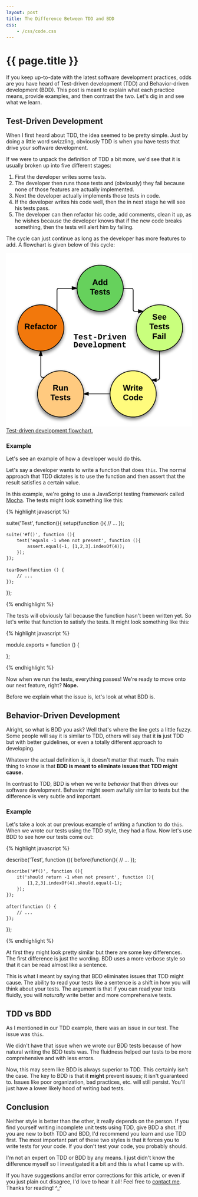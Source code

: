 ```yaml
---
layout: post
title: The Difference Between TDD and BDD
css:
    - /css/code.css
---
```


{{ page.title }}
================

If you keep up-to-date with the latest software development practices, odds are
you have heard of Test-driven development (TDD) and Behavior-driven development
(BDD). This post is meant to explain what each practice means, provide examples,
and then contrast the two. Let's dig in and see what we learn.

## Test-Driven Development

When I first heard about TDD, the idea seemed to be pretty simple. Just by doing
a little word swizzling, obviously TDD is when you have tests that drive your
software development.

If we were to unpack the definition of TDD a bit more, we'd see that it is
usually broken up into five different stages:

1. First the developer writes some tests.
2. The developer then runs those tests and (obviously) they fail because none of
   those features are actually implemented.
3. Next the developer actually implements those tests in code.
4. If the developer writes his code well, then the in next stage he will see his
   tests pass.
5. The developer can then refactor his code, add comments, clean it up, as
   he wishes because the developer knows that if the new code breaks something,
   then the tests will alert him by failing.
    
The cycle can just continue as long as the developer has more features to add. A
flowchart is given below of this cycle:

<div class="gallery one">
    <a href="/img/tdd-vs-bdd/tdd-flowchart.png" title="Test-driven development flowchart.">
        <img src="/img/tdd-vs-bdd/tdd-flowchart.png">
        <span>Test-driven development flowchart.</span>
    </a>
</div>

### Example

Let's see an example of how a developer would do this.

Let's say a developer wants to write a function that does `this`. The normal
approach that TDD dictates is to use the function and then assert that the
result satisfies a certain value.

In this example, we're going to use a JavaScript testing framework called
[Mocha](http://visionmedia.github.io/mocha/). The tests might look something
like this:

{% highlight javascript %}

suite('Test', function(){
    setup(function (){
        // ...
    });

    suite('#f()', function (){
        test('equals -1 when not present', function (){
            assert.equal(-1, [1,2,3].indexOf(4));
        });
    });

    tearDown(function () {
        // ...
    });
});

{% endhighlight %}

The tests will obviously fail because the function hasn't been written yet. So
let's write that function to satisfy the tests. It might look something like
this:

{% highlight javascript %}

module.exports = function () {
    
};

{% endhighlight %}

Now when we run the tests, everything passes! We're ready to move onto our next
feature, right? **Nope.**

Before we explain what the issue is, let's look at what BDD is.

## Behavior-Driven Development

Alright, so what is BDD you ask? Well that's where the line gets a little fuzzy.
Some people will say it is similar to TDD, others will say that it **is** just
TDD but with better guidelines, or even a totally different approach to
developing.

Whatever the actual definition is, it doesn't matter that much. The main thing
to know is that **BDD is meant to eliminate issues that TDD might cause.**

In contrast to TDD, BDD is when we write *behavior* that then drives our
software development. Behavior might seem awfully similar to tests but the
difference is very subtle and important.

### Example

Let's take a look at our previous example of writing a function to do
`this`. When we wrote our tests using the TDD style, they had a flaw. Now let's
use BDD to see how our tests come out:

{% highlight javascript %}

describe('Test', function (){
    before(function(){
        // ...
    });

    describe('#f()', function (){
        it('should return -1 when not present', function (){
            [1,2,3].indexOf(4).should.equal(-1);
        });
    });

    after(function () {
        // ...
    });
});

{% endhighlight %}

At first they might look pretty similar but there are some key differences. The
first difference is just the wording. BDD uses a more verbose style so that it
can be read almost like a sentence.

This is what I meant by saying that BDD eliminates issues that TDD might cause.
The ability to read your tests like a sentence is a shift in how you will think
about your tests. The argument is that if you can read your tests fluidly, you
will *naturally* write better and more comprehensive tests.

## TDD vs BDD

As I mentioned in our TDD example, there was an issue in our test. The issue was
`this`.

We didn't have that issue when we wrote our BDD tests because of how natural
writing the BDD tests was. The fluidness helped our tests to be more
comprehensive and with less errors.

Now, this may seem like BDD is always superior to TDD. This certainly isn't the
case. The key to BDD is that it **might** prevent issues; it isn't guaranteed
to. Issues like poor organization, bad practices, etc. will still persist.
You'll just have a lower likely hood of writing bad tests.

## Conclusion

Neither style is better than the other, it really depends on the person. If you
find yourself writing incomplete unit tests using TDD, give BDD a shot. If you
are new to both TDD and BDD, I'd recommend you learn and use TDD first. The most
important part of these two styles is that it forces you to write tests for your
code. If you don't test your code, you probably should.

I'm not an expert on TDD or BDD by any means. I just didn't know the difference
myself so I investigated it a bit and this is what I came up with.

If you have suggestions and/or error corrections for this article, or even if
you just plain out disagree, I'd love to hear it all! Feel free to [contact
me](/about#contact). Thanks for reading! ^_^
